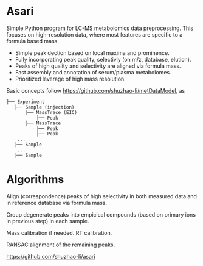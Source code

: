 Asari
=====

Simple Python program for LC-MS metabolomics data preprocessing.
This focuses on high-resolution data, where most features are specific to a formula based mass.

- Simple peak dection based on local maxima and prominence.
- Fully incorporating peak quality, selectiviy (on m/z, database, elution).
- Peaks of high quality and selectivity are aligned via formula mass.
- Fast assembly and annotation of serum/plasma metabolomes.
- Prioritized leverage of high mass resolution.

Basic concepts follow https://github.com/shuzhao-li/metDataModel, as

    ├── Experiment
       ├── Sample (injection) 
           ├── MassTrace (EIC)
               ├── Peak
           ├── MassTrace 
               ├── Peak
               ├── Peak
        ...
       ├── Sample 
        ...
       ├── Sample 

Algorithms
==========

Align (correspondence) peaks of high selectivity in both measured data and in reference database via formula mass.

Group degenerate peaks into empicical compounds (based on primary ions in previous step) in each sample.

Mass calibration if needed. RT calibration.

RANSAC alignment of the remaining peaks.





https://github.com/shuzhao-li/asari
